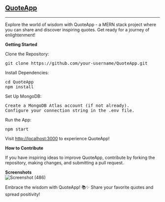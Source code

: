 <h2><b><a href="" target="_blank" >QuoteApp</a></b></h2>
<hr>
<p>Explore the world of wisdom with QuoteApp - a MERN stack project where you can share and discover inspiring quotes. Get ready for a journey of enlightenment!</p>

<b>Getting Started</b><br>
<p>Clone the Repository:</p>
<pre>
git clone https://github.com/your-username/QuoteApp.git
</pre>

<p>Install Dependencies:</p>
<pre>
cd QuoteApp
npm install
</pre>

<p>Set Up MongoDB:</p>
<pre>
Create a MongoDB Atlas account (if not already).
Configure your connection string in the .env file.
</pre>

<p>Run the App:</p>
<pre>
npm start
</pre>

<p>Visit <a href="http://localhost:3000" target="_blank">http://localhost:3000</a> to experience QuoteApp!</p>

<b>How to Contribute</b><br>
<p>If you have inspiring ideas to improve QuoteApp, contribute by forking the repository, making changes, and submitting a pull request.</p>

<b>Screenshots</b><br>
![Screenshot (486)](https://github.com/Shubhithebeast/QuoteApp/assets/71927968/54d20345-2bfd-4740-a7d3-177d3ca346ba)


<p>Embrace the wisdom with QuoteApp! 📚✨ Share your favorite quotes and spread positivity!</p>
</html>
